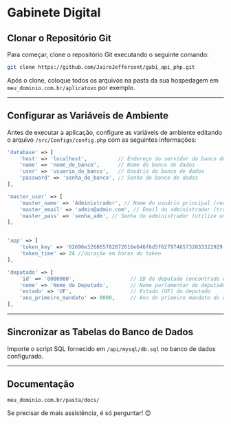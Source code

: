 
# Gabinete Digital

## Clonar o Repositório Git

Para começar, clone o repositório Git executando o seguinte comando:

```bash
git clone https://github.com/JairoJeffersont/gabi_api_php.git
```

Após o clone, coloque todos os arquivos na pasta da sua hospedagem em `meu_dominio.com.br/aplicatovo` por exemplo.

---

## Configurar as Variáveis de Ambiente

Antes de executar a aplicação, configure as variáveis de ambiente editando o arquivo `/src/Configs/config.php` com as seguintes informações:

```php
'database' => [
    'host' => 'localhost',          // Endereço do servidor do banco de dados
    'name' => 'nome_do_banco',      // Nome do banco de dados
    'user' => 'usuario_do_banco',   // Usuário do banco de dados
    'password' => 'senha_do_banco', // Senha do banco de dados
],

'master_user' => [
    'master_name' => 'Administrador', // Nome do usuário principal (recomenda-se personalizar para maior segurança)
    'master_email' => 'admin@admin.com', // Email do administrador (troque por um email único e seguro)
    'master_pass' => 'senha_adm', // Senha do administrador (utilize uma senha forte e exclusiva)
],


'app' => [
    'token_key' => '62696e326865782872616e646f6d5f62797465732833322929', //CHAVE SECRETA DO JWT
    'token_time' => 24 //duração em horas do token
],

'deputado' => [
    'id' => '0000000',                  // ID do deputado (encontrado em https://www.camara.leg.br/deputados/quem-sao ou na API: https://dadosabertos.camara.leg.br/api/v2/deputados?ordem=ASC&ordenarPor=nome)
    'nome' => 'Nome do Deputado',       // Nome parlamentar do deputado
    'estado' => 'UF',                   // Estado (UF) do deputado
    'ano_primeiro_mandato' => 0000,     // Ano do primeiro mandato do deputado
],
```

---

## Sincronizar as Tabelas do Banco de Dados

Importe o script SQL fornecido em `/api/mysql/db.sql` no banco de dados configurado.

---

## Documentação



```
meu_dominio.com.br/pasta/docs/
```



Se precisar de mais assistência, é só perguntar! 😊
